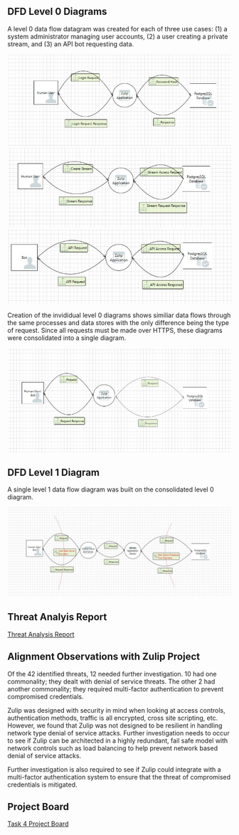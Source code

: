 ## DFD Level 0 Diagrams
A level 0 data flow datagram was created for each of three use cases: (1) a system administrator managing user accounts, (2) a user creating a private stream, and (3) an API bot requesting data.

<img src="https://github.com/lisabazis/TeamSA/blob/master/DFD0-1.JPG">
<img src="https://github.com/lisabazis/TeamSA/blob/master/DFD0-2.JPG">
<img src="https://github.com/lisabazis/TeamSA/blob/master/DFD0-3.JPG">

Creation of the invididual level 0 diagrams shows similiar data flows through the same processes and data stores with the only difference being the type of request. Since all requests must be made over HTTPS, these diagrams were consolidated into a single diagram.

<img src="https://github.com/lisabazis/TeamSA/blob/master/DFD0-0.JPG">

## DFD Level 1 Diagram
A single level 1 data flow diagram was built on the consolidated level 0 diagram.

<img src="https://github.com/lisabazis/TeamSA/blob/master/DFD1.JPG">

## Threat Analyis Report
[Threat Analysis Report](https://github.com/lisabazis/TeamSA/blob/master/Threat%20Modeling%20Report.pdf)

## Alignment Observations with Zulip Project

Of the 42 identified threats, 12 needed further investigation.  10 had one commonality; they dealt with denial of service threats. The other 2 had another commonality; they required multi-factor authentication to prevent compromised credentials.

Zulip was designed with security in mind when looking at access controls, authentication methods, traffic is all encrypted, cross site scripting, etc.  However, we found that Zulip was not designed to be resilient in handling network type denial of service attacks.  Further investigation needs to occur to see if Zulip can be architected in a highly redundant, fail safe model with network controls such as load balancing to help prevent network based denial of service attacks.  

Further investigation is also required to see if Zulip could integrate with a multi-factor authentication system to ensure that the threat of compromised credentials is mitigated.

## Project Board
[Task 4 Project Board](https://github.com/lisabazis/TeamSA/projects/1)
